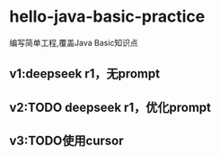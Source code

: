 # hello-java-basic-practice

编写简单工程,覆盖Java Basic知识点

## v1:deepseek r1，无prompt


## v2:TODO deepseek r1，优化prompt


## v3:TODO使用cursor

 
